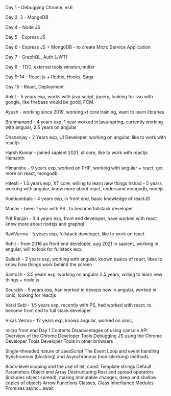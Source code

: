 Day 1 - Debugging Chrome, es6

Day 2, 3 - MongoDB

Day 4 - Node JS

Day 5 - Express JS

Day 6 - Express JS + MongoDB - to create Micro Service Application

Day 7 - GraphQL, Auth (JWT)

Day 8 - TDD, external tools winston,multer

Day 9-14 - React js + Redux, Hooks, Saga

Day 15 - React, Deployment

Ankit - 5 years exp, works with java script, jquery, looking for sso with google, like firebase would be good, FCM.

Ayush - working since 2019, working xt core training, want to learn libraries

Brahmanand - 4 years exp, 1 year worked in java-spring, currently working with angular, 2.5 years on angular

Dhananjay - 2 Years exp, UI Developer, working on angular, like to work with reactjs

Harsh Kumar - joined sapient 2021, xt core, like to work with reactjs Hemanth

Himanshu - 9 years exp, worked on PHP, working with angular + react, get more on react, mongodb

Hitesh - 1.5 years exp, XT core, willing to learn new things Irshad - 5 years, working with angular, know more about react, undersand mongodb, nodejs

Kumkumbala - 4 years exp, in front end, basic knowledge of reactJS

Manav - been 1 year with PS , to become fullstack developer

Prit Ranjan - 3.4 years exp, front end developer, have worked with react know more about nodejs and graphql

RaviVarma - 5 years exp, fullstack developer, like to work on react

Rohit - from 2016 as front end developer, aug 2021 in sapient, working in angular, will to look for fullstack exp.

Sailesh - 2 years exp, working with angular, known basics of react, likes to know how things work behind the screen

Santosh - 3.5 years exp, working on angular 2.5 years, willing to learn new things + node js

Sourabh - 5 years exp, had worked in devops now in angular, worked in ionic, looking for reactjs

Varki Sebi - 1.5 years exp, recently with PS, had worked with react, to become front end to full stack developer

Vikas Verma - 12 years exp, knows angular, worked on ionic,

micro front end
Day 1 Contents
Disadvantages of using console API Overview of the Chrome Developer Tools Debugging JS using the Chrome Developer Tools Developer Tools in other browsers

Single-threaded nature of JavaScript The Event Loop and event handling Synchronous (blocking) and Asynchronous (non-blocking) methods

Block-level scoping and the use of let, const Template strings Default Parameters Object and Array Destructuring Rest and spread operators (includes object spread), making immutable changes, deep and shallow copies of objects Arrow Functions Classes, Class Inheritance Modules Promises async…await
